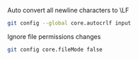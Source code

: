 ---
---

Auto convert all newline characters to \LF

```bash
git config --global core.autocrlf input
```

Ignore file permissions changes

```bash
git config core.fileMode false
```

